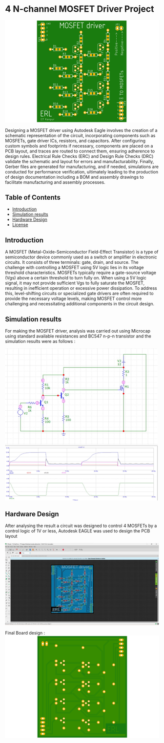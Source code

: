# 4 N-channel MOSFET Driver Project

![mosfet driver top board](mosdet_driver.png)

Designing a MOSFET driver using Autodesk Eagle involves the creation of a schematic representation of the circuit, incorporating components such as MOSFETs, gate driver ICs, resistors, and capacitors. After configuring custom symbols and footprints if necessary, components are placed on a PCB layout, and traces are routed to connect them, ensuring adherence to design rules. Electrical Rule Checks (ERC) and Design Rule Checks (DRC) validate the schematic and layout for errors and manufacturability. Finally, Gerber files are generated for manufacturing, and if needed, simulations are conducted for performance verification, ultimately leading to the production of design documentation including a BOM and assembly drawings to facilitate manufacturing and assembly processes.


## Table of Contents

- [Introduction](#introduction)
- [Simulation results](#simulation)
- [Hardware Design](#hardware-design)
- [License](#license)

## Introduction

A MOSFET (Metal-Oxide-Semiconductor Field-Effect Transistor) is a type of semiconductor device commonly used as a switch or amplifier in electronic circuits. It consists of three terminals: gate, drain, and source. The challenge with controlling a MOSFET using 5V logic lies in its voltage threshold characteristics. MOSFETs typically require a gate-source voltage (Vgs) above a certain threshold to turn fully on. When using a 5V logic signal, it may not provide sufficient Vgs to fully saturate the MOSFET, resulting in inefficient operation or excessive power dissipation. To address this, level-shifting circuits or specialized gate drivers are often required to provide the necessary voltage levels, making MOSFET control more challenging and necessitating additional components in the circuit design.

## Simulation results

For making the MOSFET driver, analysis was carried out using Microcap using standard available resistances and BC547 n-p-n transistor and the simulation results were as follows :
<div>
  <img src="images/microcap.jpg" alt="Simplified circuit schematic" width="500" />
  <img src="images/microcap_results.jpg" alt="circuit analysis results" width="500" />
</div>

## Hardware Design

After analysing the result a circuit was designed to control 4 MOSFETs by a control logic of 1V or less, Autodesk EAGLE was used to design the PCB layout

![Autodesk EAGLE design](images/eagle.jpg)

Final Board design :
![mosfet driver bottom board](mosdet_driver_bottom.png)
